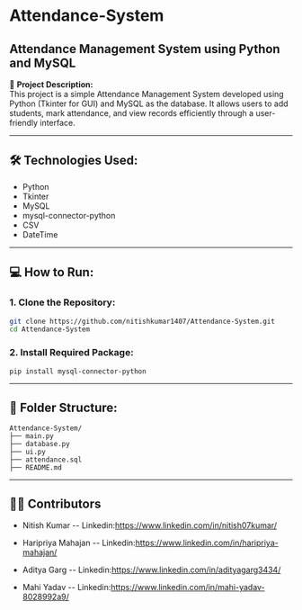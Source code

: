 # Attendance-System  
## Attendance Management System using Python and MySQL

📌 **Project Description:**  
This project is a simple Attendance Management System developed using Python (Tkinter for GUI) and MySQL as the database. It allows users to add students, mark attendance, and view records efficiently through a user-friendly interface.

---

## 🛠️ Technologies Used:
- Python  
- Tkinter  
- MySQL  
- mysql-connector-python  
- CSV  
- DateTime  

---

## 💻 How to Run:

### 1. Clone the Repository:
```bash
git clone https://github.com/nitishkumar1407/Attendance-System.git
cd Attendance-System
```

### 2. Install Required Package:
```bash
pip install mysql-connector-python
```

---

## 📁 Folder Structure:
```text
Attendance-System/
├── main.py  
├── database.py  
├── ui.py  
├── attendance.sql  
├── README.md
```

---

## 🙋‍♀️ Contributors

- Nitish Kumar 
-- Linkedin:https://www.linkedin.com/in/nitish07kumar/
  
- Haripriya Mahajan 
-- Linkedin:https://www.linkedin.com/in/haripriya-mahajan/

- Aditya Garg 
-- Linkedin:https://www.linkedin.com/in/adityagarg3434/

- Mahi Yadav
-- Linkedin:https://www.linkedin.com/in/mahi-yadav-8028992a9/
